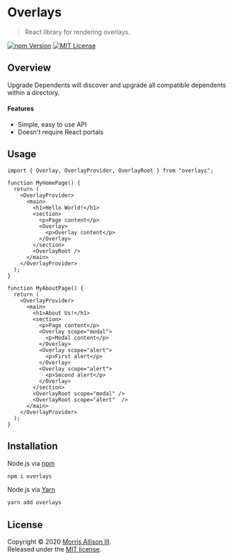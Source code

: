 # Overlays

> React library for rendering overlays.

[![npm Version][badge-npm]][npm]
[![MIT License][badge-license]][license]

[badge-license]: https://img.shields.io/badge/license-MIT-blue.svg?style=flat-square
[badge-npm]: https://img.shields.io/npm/v/overlays.svg?style=flat-square
[license]: https://github.com/morrisallison/overlays/raw/main/LICENSE
[npm]: https://www.npmjs.com/package/overlays

## Overview

Upgrade Dependents will discover and upgrade all compatible dependents within a directory.

#### Features

* Simple, easy to use API
* Doesn't require React portals

## Usage

```tsx
import { Overlay, OverlayProvider, OverlayRoot } from "overlays";

function MyHomePage() {
  return (
    <OverlayProvider>
      <main>
        <h1>Hello World!</h1>
        <section>
          <p>Page content</p>
          <Overlay>
            <p>Overlay content</p>
          </Overlay>
        </section>
        <OverlayRoot />
      </main>
    </OverlayProvider>
  );
}

function MyAboutPage() {
  return (
    <OverlayProvider>
      <main>
        <h1>About Us!</h1>
        <section>
          <p>Page content</p>
          <Overlay scope="modal">
            <p>Modal content</p>
          </Overlay>
          <Overlay scope="alert">
            <p>First alert</p>
          </Overlay>
          <Overlay scope="alert">
            <p>Second alert</p>
          </Overlay>
        </section>
        <OverlayRoot scope="modal" />
        <OverlayRoot scope="alert"  />
      </main>
    </OverlayProvider>
  );
}
```

## Installation

Node.js via [npm](https://www.npmjs.com/)

```bash
npm i overlays
```

Node.js via [Yarn](https://yarnpkg.com/)

```bash
yarn add overlays
```

## License

Copyright &copy; 2020 [Morris Allison III](http://morris.xyz).
<br>Released under the [MIT license][license].
